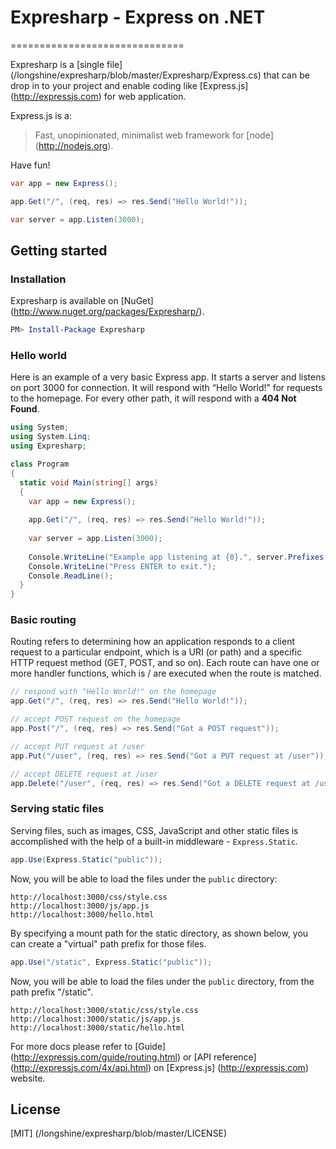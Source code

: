 # Expresharp - Express on .NET
==============================

Expresharp is a [single file] (/longshine/expresharp/blob/master/Expresharp/Express.cs)
that can be drop in to your project and enable coding like [Express.js] (http://expressjs.com) for web application.

Express.js is a:

> Fast, unopinionated, minimalist web framework for [node] (http://nodejs.org).

Have fun!

```csharp
var app = new Express();

app.Get("/", (req, res) => res.Send("Hello World!"));

var server = app.Listen(3000);
```

## Getting started

### Installation

Expresharp is available on [NuGet] (http://www.nuget.org/packages/Expresharp/).

```powershell
PM> Install-Package Expresharp
```

### Hello world

Here is an example of a very basic Express app.
It starts a server and listens on port 3000 for connection.
It will respond with “Hello World!” for requests to the homepage.
For every other path, it will respond with a **404 Not Found**.

```csharp
using System;
using System.Linq;
using Expresharp;

class Program
{
  static void Main(string[] args)
  {
    var app = new Express();
    
    app.Get("/", (req, res) => res.Send("Hello World!"));
    
    var server = app.Listen(3000);
    
    Console.WriteLine("Example app listening at {0}.", server.Prefixes.First());
    Console.WriteLine("Press ENTER to exit.");
    Console.ReadLine();
  }
}
```

### Basic routing

Routing refers to determining how an application responds to a client request
to a particular endpoint, which is a URI (or path) and a specific HTTP request
method (GET, POST, and so on).
Each route can have one or more handler functions, which is / are executed
when the route is matched.

```csharp
// respond with "Hello World!" on the homepage
app.Get("/", (req, res) => res.Send("Hello World!"));

// accept POST request on the homepage
app.Post("/", (req, res) => res.Send("Got a POST request"));

// accept PUT request at /user
app.Put("/user", (req, res) => res.Send("Got a PUT request at /user"));

// accept DELETE request at /user
app.Delete("/user", (req, res) => res.Send("Got a DELETE request at /user"));
```

### Serving static files

Serving files, such as images, CSS, JavaScript and other static files
is accomplished with the help of a built-in middleware - `Express.Static`.

```csharp
app.Use(Express.Static("public"));
```

Now, you will be able to load the files under the `public` directory:

```
http://localhost:3000/css/style.css
http://localhost:3000/js/app.js
http://localhost:3000/hello.html
```

By specifying a mount path for the static directory, as shown below,
you can create a "virtual" path prefix for those files.

```csharp
app.Use("/static", Express.Static("public"));
```

Now, you will be able to load the files under the `public` directory,
from the path prefix "/static".

```
http://localhost:3000/static/css/style.css
http://localhost:3000/static/js/app.js
http://localhost:3000/static/hello.html
```

For more docs please refer to [Guide] (http://expressjs.com/guide/routing.html)
or [API reference] (http://expressjs.com/4x/api.html)
on [Express.js] (http://expressjs.com) website.

## License

[MIT] (/longshine/expresharp/blob/master/LICENSE)

